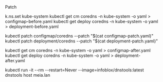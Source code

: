 Patch

k.ns.set kube-system
kubectl get cm     coredns -n kube-system -o yaml > configmap-before.yaml
kubectl get deploy coredns -n kube-system -o yaml > deployment-before.yaml

kubectl patch configmap/coredns --patch "$(cat configmap-patch.yaml)"
kubectl patch deployment/coredns --patch "$(cat deployment-patch.yaml)"

kubectl get cm     coredns -n kube-system -o yaml > configmap-after.yaml
kubectl get deploy coredns -n kube-system -o yaml > deployment-after.yaml

kubectl run -it --rm --restart=Never --image=infoblox/dnstools:latest dnstools
host meia.lan
